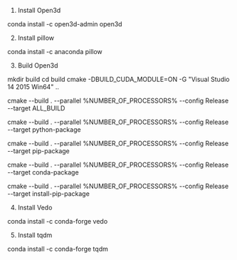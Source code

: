 1. Install Open3d

conda install -c open3d-admin open3d


2. Install pillow

conda install -c anaconda pillow

3. Build Open3d

mkdir build
cd build
cmake -DBUILD_CUDA_MODULE=ON -G "Visual Studio 14 2015 Win64" .. 

cmake --build . --parallel %NUMBER_OF_PROCESSORS% --config Release --target ALL_BUILD

cmake --build . --parallel %NUMBER_OF_PROCESSORS% --config Release --target python-package

cmake --build . --parallel %NUMBER_OF_PROCESSORS% --config Release --target pip-package

cmake --build . --parallel %NUMBER_OF_PROCESSORS% --config Release --target conda-package

cmake --build . --parallel %NUMBER_OF_PROCESSORS% --config Release --target install-pip-package

4. Install Vedo

conda install -c conda-forge vedo

5. Install tqdm

conda install -c conda-forge tqdm